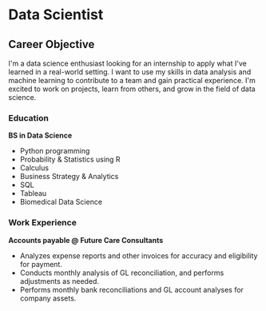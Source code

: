 # Data Scientist

## Career Objective

I'm a data science enthusiast looking for an internship to apply what I've learned in a real-world setting. I want to use my skills in data analysis and machine learning to contribute to a team and gain practical experience. I'm excited to work on projects, learn from others, and grow in the field of data science.


### Education
**BS in Data Science**
- Python programming
- Probability & Statistics using R
- Calculus
- Business Strategy & Analytics
- SQL
- Tableau
- Biomedical Data Science

### Work Experience
**Accounts payable @ Future Care Consultants**
- Analyzes expense reports and other invoices for accuracy and eligibility for payment.
- Conducts monthly analysis of GL reconciliation, and performs adjustments as needed.
- Performs monthly bank reconciliations and GL account analyses for company assets.
